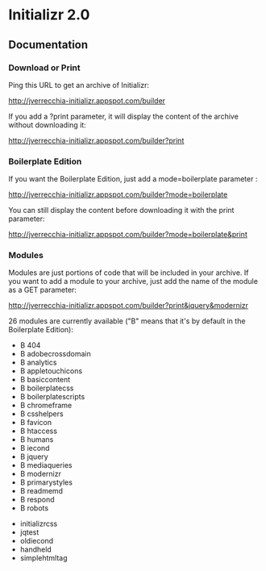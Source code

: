 # Initializr 2.0

## Documentation

### Download or Print

Ping this URL to get an archive of Initializr:

http://jverrecchia-initializr.appspot.com/builder

If you add a ?print parameter, it will display the content of the archive without downloading it:

http://jverrecchia-initializr.appspot.com/builder?print

### Boilerplate Edition

If you want the Boilerplate Edition, just add a mode=boilerplate parameter :

http://jverrecchia-initializr.appspot.com/builder?mode=boilerplate

You can still display the content before downloading it with the print parameter:

http://jverrecchia-initializr.appspot.com/builder?mode=boilerplate&print

### Modules

Modules are just portions of code that will be included in your archive. If you want
to add a module to your archive, just add the name of the module as a GET parameter:

http://jverrecchia-initializr.appspot.com/builder?print&jquery&modernizr

26 modules are currently available ("B" means that it's by default in the Boilerplate Edition):

<ul>
<li>B  404</li>
<li>B  adobecrossdomain</li>
<li>B  analytics</li>
<li>B  appletouchicons</li>
<li>B  basiccontent</li>
<li>B  boilerplatecss</li>
<li>B  boilerplatescripts</li>
<li>B  chromeframe</li>
<li>B  csshelpers</li>
<li>B  favicon</li>
<li>B  htaccess</li>
<li>B  humans</li>
<li>B  iecond</li>
<li>B  jquery</li>
<li>B  mediaqueries</li>
<li>B  modernizr</li>
<li>B  primarystyles</li>
<li>B  readmemd</li>
<li>B  respond</li>
<li>B  robots</li>
</ul>
<ul>
<li>   initializrcss</li>
<li>   jqtest</li>
<li>   oldiecond</li>
<li>   handheld</li>
<li>   simplehtmltag</li>

</ul>